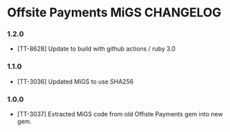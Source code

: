# Offsite Payments MiGS CHANGELOG

### 1.2.0

- [TT-8628] Update to build with github actions / ruby 3.0

### 1.1.0

- [TT-3036] Updated MiGS to use SHA256

### 1.0.0

- [TT-3037] Extracted MiGS code from old Offiste Payments gem into new gem.
